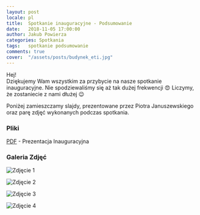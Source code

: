 ```yaml
---
layout: post
locale: pl
title:  Spotkanie inauguracyjne - Podsumowanie
date:   2018-11-05 17:00:00
author: Jakub Powierza
categories: Spotkania
tags:	spotkanie podsumowanie
comments: true
cover:  "/assets/posts/budynek_eti.jpg"
---
```


Hej!  
Dziękujemy Wam wszystkim za przybycie na nasze spotkanie inauguracyjne. Nie spodziewaliśmy się aż tak dużej frekwencji 😍
 Liczymy, że zostaniecie z nami dłużej 😉

Poniżej zamieszczamy slajdy, prezentowane przez Piotra Januszewskiego oraz parę zdjęć wykonanych podczas spotkania.

### Pliki

[<i class="fa fa-file-pdf-o" aria-hidden="true"></i> PDF](/pliki/pdf/2018-11-05-spotkanie-inauguracyjne-podsumowanie/Gradient-Inauguration-2018.pdf) - Prezentacja Inauguracyjna

### Galeria Zdjęć

![Zdjęcie 1](/pliki/jpg/2018-11-05-spotkanie-inauguracyjne-podsumowanie/photo1.jpeg)

![Zdjęcie 2](/pliki/jpg/2018-11-05-spotkanie-inauguracyjne-podsumowanie/photo2.jpeg)

![Zdjęcie 3](/pliki/jpg/2018-11-05-spotkanie-inauguracyjne-podsumowanie/photo3.jpeg)

![Zdjęcie 4](/pliki/jpg/2018-11-05-spotkanie-inauguracyjne-podsumowanie/photo4.jpeg)


